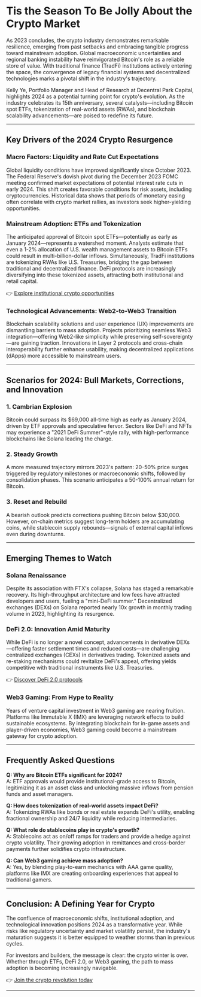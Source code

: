 # Tis the Season To Be Jolly About the Crypto Market  

As 2023 concludes, the crypto industry demonstrates remarkable resilience, emerging from past setbacks and embracing tangible progress toward mainstream adoption. Global macroeconomic uncertainties and regional banking instability have reinvigorated Bitcoin's role as a reliable store of value. With traditional finance (TradFi) institutions actively entering the space, the convergence of legacy financial systems and decentralized technologies marks a pivotal shift in the industry's trajectory.  

Kelly Ye, Portfolio Manager and Head of Research at Decentral Park Capital, highlights 2024 as a potential turning point for crypto's evolution. As the industry celebrates its 15th anniversary, several catalysts—including Bitcoin spot ETFs, tokenization of real-world assets (RWAs), and blockchain scalability advancements—are poised to redefine its future.  

---

## Key Drivers of the 2024 Crypto Resurgence  

### Macro Factors: Liquidity and Rate Cut Expectations  
Global liquidity conditions have improved significantly since October 2023. The Federal Reserve's dovish pivot during the December 2023 FOMC meeting confirmed market expectations of potential interest rate cuts in early 2024. This shift creates favorable conditions for risk assets, including cryptocurrencies. Historical data shows that periods of monetary easing often correlate with crypto market rallies, as investors seek higher-yielding opportunities.  

### Mainstream Adoption: ETFs and Tokenization  
The anticipated approval of Bitcoin spot ETFs—potentially as early as January 2024—represents a watershed moment. Analysts estimate that even a 1-2% allocation of U.S. wealth management assets to Bitcoin ETFs could result in multi-billion-dollar inflows. Simultaneously, TradFi institutions are tokenizing RWAs like U.S. Treasuries, bridging the gap between traditional and decentralized finance. DeFi protocols are increasingly diversifying into these tokenized assets, attracting both institutional and retail capital.  

👉 [Explore institutional crypto opportunities](https://bit.ly/okx-bonus)  

### Technological Advancements: Web2-to-Web3 Transition  
Blockchain scalability solutions and user experience (UX) improvements are dismantling barriers to mass adoption. Projects prioritizing seamless Web3 integration—offering Web2-like simplicity while preserving self-sovereignty—are gaining traction. Innovations in Layer 2 protocols and cross-chain interoperability further enhance usability, making decentralized applications (dApps) more accessible to mainstream users.  

---

## Scenarios for 2024: Bull Markets, Corrections, and Innovation  

### 1. **Cambrian Explosion**  
Bitcoin could surpass its $69,000 all-time high as early as January 2024, driven by ETF approvals and speculative fervor. Sectors like DeFi and NFTs may experience a "2021 DeFi Summer"-style rally, with high-performance blockchains like Solana leading the charge.  

### 2. **Steady Growth**  
A more measured trajectory mirrors 2023's pattern: 20-50% price surges triggered by regulatory milestones or macroeconomic shifts, followed by consolidation phases. This scenario anticipates a 50-100% annual return for Bitcoin.  

### 3. **Reset and Rebuild**  
A bearish outlook predicts corrections pushing Bitcoin below $30,000. However, on-chain metrics suggest long-term holders are accumulating coins, while stablecoin supply rebounds—signals of external capital inflows even during downturns.  

---

## Emerging Themes to Watch  

### Solana Renaissance  
Despite its association with FTX's collapse, Solana has staged a remarkable recovery. Its high-throughput architecture and low fees have attracted developers and users, fueling a "mini-DeFi summer." Decentralized exchanges (DEXs) on Solana reported nearly 10x growth in monthly trading volume in 2023, highlighting its resurgence.  

### DeFi 2.0: Innovation Amid Maturity  
While DeFi is no longer a novel concept, advancements in derivative DEXs—offering faster settlement times and reduced costs—are challenging centralized exchanges (CEXs) in derivatives trading. Tokenized assets and re-staking mechanisms could revitalize DeFi's appeal, offering yields competitive with traditional instruments like U.S. Treasuries.  

👉 [Discover DeFi 2.0 protocols](https://bit.ly/okx-bonus)  

### Web3 Gaming: From Hype to Reality  
Years of venture capital investment in Web3 gaming are nearing fruition. Platforms like Immutable X (IMX) are leveraging network effects to build sustainable ecosystems. By integrating blockchain for in-game assets and player-driven economies, Web3 gaming could become a mainstream gateway for crypto adoption.  

---

## Frequently Asked Questions  

**Q: Why are Bitcoin ETFs significant for 2024?**  
A: ETF approvals would provide institutional-grade access to Bitcoin, legitimizing it as an asset class and unlocking massive inflows from pension funds and asset managers.  

**Q: How does tokenization of real-world assets impact DeFi?**  
A: Tokenizing RWAs like bonds or real estate expands DeFi's utility, enabling fractional ownership and 24/7 liquidity while reducing intermediaries.  

**Q: What role do stablecoins play in crypto's growth?**  
A: Stablecoins act as on/off ramps for traders and provide a hedge against crypto volatility. Their growing adoption in remittances and cross-border payments further solidifies crypto infrastructure.  

**Q: Can Web3 gaming achieve mass adoption?**  
A: Yes, by blending play-to-earn mechanics with AAA game quality, platforms like IMX are creating onboarding experiences that appeal to traditional gamers.  

---

## Conclusion: A Defining Year for Crypto  

The confluence of macroeconomic shifts, institutional adoption, and technological innovation positions 2024 as a transformative year. While risks like regulatory uncertainty and market volatility persist, the industry's maturation suggests it is better equipped to weather storms than in previous cycles.  

For investors and builders, the message is clear: the crypto winter is over. Whether through ETFs, DeFi 2.0, or Web3 gaming, the path to mass adoption is becoming increasingly navigable.  

👉 [Join the crypto revolution today](https://bit.ly/okx-bonus)  

--- 
